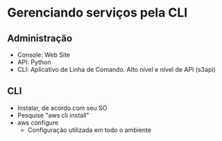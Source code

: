 # Gerenciando serviços pela CLI

## Administração

- Console: Web Site
- API: Python
- CLI: Aplicativo de Linha de Comando. Alto nível e nível de API (s3api)

## CLI

- Instalar, de acordo com seu SO
- Pesquise "aws cli install"
- aws configure
  - Configuração utilizada em todo o ambiente
